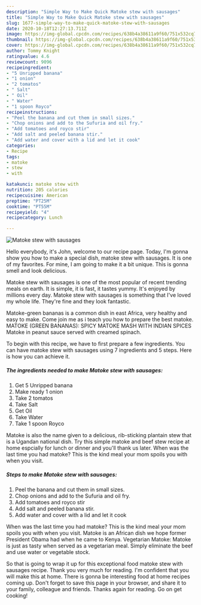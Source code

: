 ```yaml
---
description: "Simple Way to Make Quick Matoke stew with sausages"
title: "Simple Way to Make Quick Matoke stew with sausages"
slug: 1677-simple-way-to-make-quick-matoke-stew-with-sausages
date: 2020-10-18T12:27:13.711Z
image: https://img-global.cpcdn.com/recipes/638b4a38611a9f60/751x532cq70/matoke-stew-with-sausages-recipe-main-photo.jpg
thumbnail: https://img-global.cpcdn.com/recipes/638b4a38611a9f60/751x532cq70/matoke-stew-with-sausages-recipe-main-photo.jpg
cover: https://img-global.cpcdn.com/recipes/638b4a38611a9f60/751x532cq70/matoke-stew-with-sausages-recipe-main-photo.jpg
author: Tommy Knight
ratingvalue: 4.6
reviewcount: 9096
recipeingredient:
- "5 Unripped banana"
- "1 onion"
- "2 tomatos"
- " Salt"
- " Oil"
- " Water"
- "1 spoon Royco"
recipeinstructions:
- "Peel the banana and cut them in small sizes."
- "Chop onions and add to the Sufuria and oil fry."
- "Add tomatoes and royco stir"
- "Add salt and peeled banana stir."
- "Add water and cover with a lid and let it cook"
categories:
- Recipe
tags:
- matoke
- stew
- with

katakunci: matoke stew with 
nutrition: 205 calories
recipecuisine: American
preptime: "PT25M"
cooktime: "PT55M"
recipeyield: "4"
recipecategory: Lunch

---
```



![Matoke stew with sausages](https://img-global.cpcdn.com/recipes/638b4a38611a9f60/751x532cq70/matoke-stew-with-sausages-recipe-main-photo.jpg)

Hello everybody, it's John, welcome to our recipe page. Today, I'm gonna show you how to make a special dish, matoke stew with sausages. It is one of my favorites. For mine, I am going to make it a bit unique. This is gonna smell and look delicious.

Matoke stew with sausages is one of the most popular of recent trending meals on earth. It is simple, it is fast, it tastes yummy. It's enjoyed by millions every day. Matoke stew with sausages is something that I've loved my whole life. They're fine and they look fantastic.

Matoke-green bananas is a common dish in east Africa, very healthy and easy to make. Come join me as i teach you how to prepare the best matoke. MATOKE (GREEN BANANAS): SPICY MATOKE MASH WITH INDIAN SPICES Matoke in peanut sauce served with creamed spinach.


To begin with this recipe, we have to first prepare a few ingredients. You can have matoke stew with sausages using 7 ingredients and 5 steps. Here is how you can achieve it.

<!--inarticleads1-->

##### The ingredients needed to make Matoke stew with sausages:

1. Get 5 Unripped banana
1. Make ready 1 onion
1. Take 2 tomatos
1. Take  Salt
1. Get  Oil
1. Take  Water
1. Take 1 spoon Royco


Matoke is also the name given to a delicious, rib-sticking plantain stew that is a Ugandan national dish. Try this simple matoke and beef stew recipe at home espcially for lunch or dinner and you&#39;ll thank us later. When was the last time you had matoke? This is the kind meal your mom spoils you with when you visit. 

<!--inarticleads2-->

##### Steps to make Matoke stew with sausages:

1. Peel the banana and cut them in small sizes.
1. Chop onions and add to the Sufuria and oil fry.
1. Add tomatoes and royco stir
1. Add salt and peeled banana stir.
1. Add water and cover with a lid and let it cook


When was the last time you had matoke? This is the kind meal your mom spoils you with when you visit. Matoke is an African dish we hope former President Obama had when he came to Kenya. Vegetarian Matoke: Matoke is just as tasty when served as a vegetarian meal. Simply eliminate the beef and use water or vegetable stock. 

So that is going to wrap it up for this exceptional food matoke stew with sausages recipe. Thank you very much for reading. I'm confident that you will make this at home. There is gonna be interesting food at home recipes coming up. Don't forget to save this page in your browser, and share it to your family, colleague and friends. Thanks again for reading. Go on get cooking!
